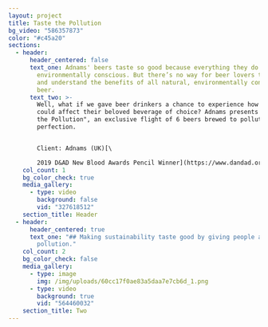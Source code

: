 ```yaml
---
layout: project
title: Taste the Pollution
bg_video: "586357873"
color: "#c45a20"
sections:
  - header:
      header_centered: false
      text_one: Adnams' beers taste so good because everything they do is
        environmentally conscious. But there’s no way for beer lovers to taste
        and understand the benefits of all natural, environmentally conscious
        beer.
      text_two: >-
        Well, what if we gave beer drinkers a chance to experience how pollution
        could affect their beloved beverage of choice? Adnams presents “Taste
        the Pollution", an exclusive flight of 6 beers brewed to polluted
        perfection.


        Client: Adnams (UK)[\

        2019 D&AD New Blood Awards Pencil Winner](https://www.dandad.org/awards/new-blood/2019/adnams/3521/adnams-taste-the-pollution/)
    col_count: 1
    bg_color_check: true
    media_gallery:
      - type: video
        background: false
        vid: "327618512"
    section_title: Header
  - header:
      header_centered: true
      text_one: "## Making sustainability taste good by giving people a taste of
        pollution."
    col_count: 2
    bg_color_check: false
    media_gallery:
      - type: image
        img: /img/uploads/60cc17f0ae83a5daa7e7cb6d_1.png
      - type: video
        background: true
        vid: "564460032"
    section_title: Two
---
```

